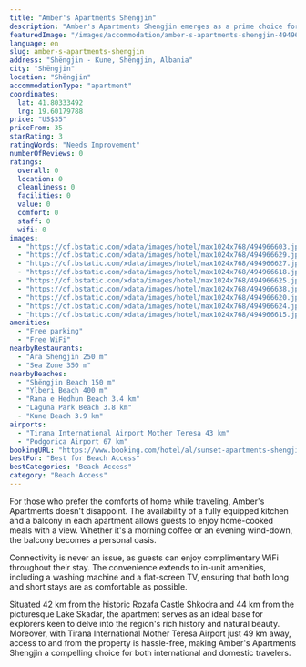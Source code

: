 ```yaml
---
title: "Amber's Apartments Shengjin"
description: "Amber's Apartments Shengjin emerges as a prime choice for travelers seeking comfort and convenience in the heart of Shëngjin."
featuredImage: "/images/accommodation/amber-s-apartments-shengjin-494966603.jpg"
language: en
slug: amber-s-apartments-shengjin
address: "Shëngjin - Kune, Shëngjin, Albania"
city: "Shëngjin"
location: "Shëngjin"
accommodationType: "apartment"
coordinates:
  lat: 41.80333492
  lng: 19.60179788
price: "US$35"
priceFrom: 35
starRating: 3
ratingWords: "Needs Improvement"
numberOfReviews: 0
ratings:
  overall: 0
  location: 0
  cleanliness: 0
  facilities: 0
  value: 0
  comfort: 0
  staff: 0
  wifi: 0
images:
  - "https://cf.bstatic.com/xdata/images/hotel/max1024x768/494966603.jpg?k=beaa9b06a16aafcc15c20d6359bbcea0ec83c099e07b7a0a498b9f2cb78ebafb&o=&hp=1"
  - "https://cf.bstatic.com/xdata/images/hotel/max1024x768/494966629.jpg?k=2b47df21444bd685928a627b8c4f341ad40cff4f96e76d181f94853bd40c0224&o=&hp=1"
  - "https://cf.bstatic.com/xdata/images/hotel/max1024x768/494966627.jpg?k=0eb6cb23b98fa85b0be330aa0eed7e48ed3527ea7afe20121130cb00f2e418ab&o=&hp=1"
  - "https://cf.bstatic.com/xdata/images/hotel/max1024x768/494966618.jpg?k=a619a6f6b4cf81ff4fc9541613b155ed83fc6d69ca5b1b582e3e637783ed04a6&o=&hp=1"
  - "https://cf.bstatic.com/xdata/images/hotel/max1024x768/494966625.jpg?k=56a9d16b4124f35bc9952e8fdbedb559ea70f1512815ddde55ed39d91ae3c914&o=&hp=1"
  - "https://cf.bstatic.com/xdata/images/hotel/max1024x768/494966638.jpg?k=3f4b5ad3e3b56ba90feb62f1f1370818314cb9f2567a3d5d44b6e33dfc83fd57&o=&hp=1"
  - "https://cf.bstatic.com/xdata/images/hotel/max1024x768/494966620.jpg?k=4667dcc6c3dd696b052f62e99e9b0c9fd9cabc47cbb6e55781505c5457a61757&o=&hp=1"
  - "https://cf.bstatic.com/xdata/images/hotel/max1024x768/494966624.jpg?k=93e9afef144239e3092c5a1b1e626b9f3b069144499f891791ea2d38dd8aa6cf&o=&hp=1"
  - "https://cf.bstatic.com/xdata/images/hotel/max1024x768/494966615.jpg?k=d6174bbec5e33ad104e889809fbbf164920de2845aaf11081739e061562bd2cc&o=&hp=1"
amenities:
  - "Free parking"
  - "Free WiFi"
nearbyRestaurants:
  - "Ara Shengjin 250 m"
  - "Sea Zone 350 m"
nearbyBeaches:
  - "Shëngjin Beach 150 m"
  - "Ylberi Beach 400 m"
  - "Rana e Hedhun Beach 3.4 km"
  - "Laguna Park Beach 3.8 km"
  - "Kune Beach 3.9 km"
airports:
  - "Tirana International Airport Mother Teresa 43 km"
  - "Podgorica Airport 67 km"
bookingURL: "https://www.booking.com/hotel/al/sunset-apartments-shengjin1.en-gb.html?aid=8035640"
bestFor: "Best for Beach Access"
bestCategories: "Beach Access"
category: "Beach Access"
---
```


For those who prefer the comforts of home while traveling, Amber's Apartments doesn't disappoint. The availability of a fully equipped kitchen and a balcony in each apartment allows guests to enjoy home-cooked meals with a view. Whether it's a morning coffee or an evening wind-down, the balcony becomes a personal oasis.

Connectivity is never an issue, as guests can enjoy complimentary WiFi throughout their stay. The convenience extends to in-unit amenities, including a washing machine and a flat-screen TV, ensuring that both long and short stays are as comfortable as possible.

Situated 42 km from the historic Rozafa Castle Shkodra and 44 km from the picturesque Lake Skadar, the apartment serves as an ideal base for explorers keen to delve into the region's rich history and natural beauty. Moreover, with Tirana International Mother Teresa Airport just 49 km away, access to and from the property is hassle-free, making Amber's Apartments Shengjin a compelling choice for both international and domestic travelers.